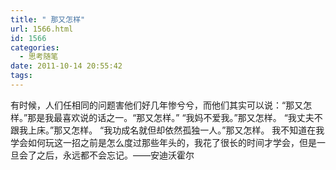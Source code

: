 ```yaml
---
title: " 那又怎样"
url: 1566.html
id: 1566
categories:
  - 思考随笔
date: 2011-10-14 20:55:42
tags:
---
```


有时候，人们任相同的问题害他们好几年惨兮兮，而他们其实可以说：“那又怎样。”那是我最喜欢说的话之一。“那又怎样。” “我妈不爱我。”那又怎样。 “我丈夫不跟我上床。”那又怎样。 “我功成名就但却依然孤独一人。”那又怎样。 我不知道在我学会如何玩这一招之前是怎么度过那些年头的，我花了很长的时间才学会，但是一旦会了之后，永远都不会忘记。——安迪沃霍尔